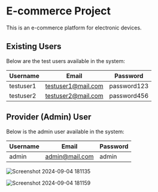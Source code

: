 # E-commerce Project

This is an e-commerce platform for electronic devices.

## Existing Users

Below are the test users available in the system:

| Username  | Email              | Password   |
|-----------|--------------------|------------|
| testuser1 | testuser1@mail.com  | password123 |
| testuser2 | testuser2@mail.com  | password456 |



## Provider (Admin) User

Below is the admin user available in the system:

| Username  | Email              | Password     |
|-----------|--------------------|--------------|
| admin     | admin@mail.com      | admin |



![Screenshot 2024-09-04 181135](https://github.com/user-attachments/assets/459e7135-f017-498a-ac50-867a0619c980)

![Screenshot 2024-09-04 181159](https://github.com/user-attachments/assets/c2c2edc7-e509-4e51-9a97-851feb7e750e)
